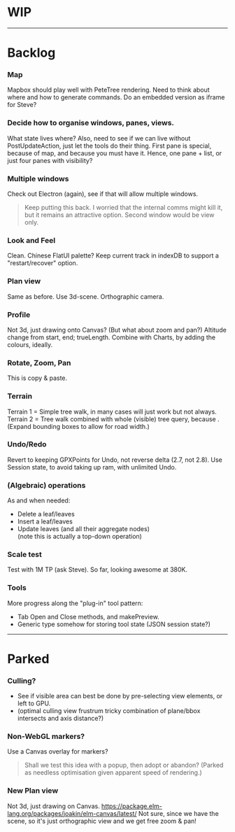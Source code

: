 

# WIP

---

# Backlog

### Map
Mapbox should play well with PeteTree rendering.
Need to think about where and how to generate commands.
Do an embedded version as iframe for Steve?

### Decide how to organise windows, panes, views.
What state lives where?
Also, need to see if we can live without PostUpdateAction, just let the tools do their thing.
First pane is special, because of map, and because you must have it.
Hence, one pane + list, or just four panes with visibility?

### Multiple windows
Check out Electron (again), see if that will allow multiple windows.
> Keep putting this back. I worried that the internal comms might kill it,
> but it remains an attractive option.
> Second window would be view only.

### Look and Feel
Clean.
Chinese FlatUI palette?
Keep current track in indexDB to support a "restart/recover" option.

### Plan view
Same as before. Use 3d-scene. Orthographic camera.

### Profile
Not 3d, just drawing onto Canvas?
(But what about zoom and pan?)
Altitude change from start, end; trueLength.
Combine with Charts, by adding the colours, ideally.

### Rotate, Zoom, Pan
This is copy & paste.

### Terrain
Terrain 1 = Simple tree walk, in many cases will just work but not always.
Terrain 2 = Tree walk combined with whole (visible) tree query, because <loops>.
(Expand bounding boxes to allow for road width.)

### Undo/Redo
Revert to keeping GPXPoints for Undo, not reverse delta (2.7, not 2.8).
Use Session state, to avoid taking up ram, with unlimited Undo.

### (Algebraic) operations
As and when needed:
- Delete a leaf/leaves
- Insert a leaf/leaves
- Update leaves (and all their aggregate nodes)  
  (note this is actually a top-down operation)

### Scale test
Test with 1M TP (ask Steve).
So far, looking awesome at 380K.

### Tools
More progress along the "plug-in" tool pattern:
- Tab Open and Close methods, and makePreview.
- Generic type somehow for storing tool state (JSON session state?)

---

# Parked

### Culling?
- See if visible area can best be done by pre-selecting view elements, or left to GPU.
- (optimal culling view frustrum tricky combination of plane/bbox intersects and axis distance?)

### Non-WebGL markers?
Use a Canvas overlay for markers?
> Shall we test this idea with a popup, then adopt or abandon?
(Parked as needless optimisation given apparent speed of rendering.)

### New Plan view
Not 3d, just drawing on Canvas.
https://package.elm-lang.org/packages/joakin/elm-canvas/latest/
Not sure, since we have the scene, so it's just orthographic view and we get free zoom & pan!

